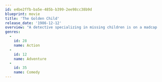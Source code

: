 ```yaml
---
id: e4be2ffb-ba5e-485b-b399-2ee98cc38b9d
blueprint: movie
title: 'The Golden Child'
release_date: '1986-12-12'
overview: "A detective specializing in missing children is on a madcap mission to save a youth with mystical powers who's been abducted by an evil cult. He battles a band of super-nasties, scrambles through a booby-trapped chamber of horrors and traverses Tibet to obtain a sacred dagger."
genres:
  -
    id: 28
    name: Action
  -
    id: 12
    name: Adventure
  -
    id: 35
    name: Comedy
---
```

